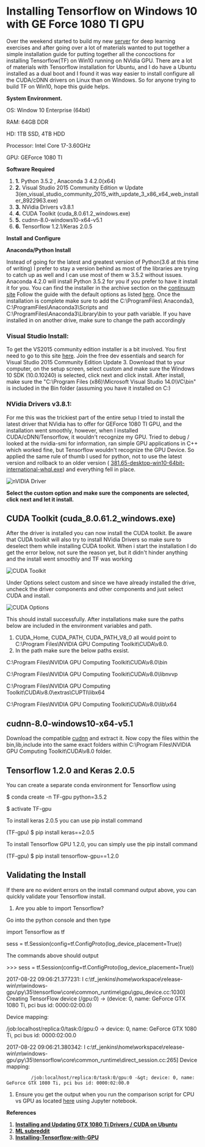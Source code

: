 # Installing Tensorflow on Windows 10 with GE Force 1080 TI GPU

Over the weekend started to build my new [server](https://pcpartpicker.com/b/XrMZxr) for deep learning exercises and after going over a lot of materials wanted to put together a simple installation guide for putting together all the concoctions for installing Tensorflow(TF) on Win10 running on NVidia GPU. There are a lot of materials with Tensorflow installation for Ubuntu, and I do have a Ubuntu installed as a dual boot and I found it was way easier to install configure all the CUDA/cDNN drivers on Linux than on Windows. So for anyone trying to build TF on Win10, hope this guide helps.

**System Environment.**

OS: Window 10 Enterprise (64bit)

RAM: 64GB DDR

HD: 1TB SSD, 4TB HDD

Processor: Intel Core 17-3.60GHz

GPU: GEForce 1080 TI

**Software Required**

1. **1.** Python 3.5.2 , Anaconda 3 4.2.0(x64)
2. **2.** Visual Studio 2015 Community Edition w Update 3(en\_visual\_studio\_community\_2015\_with\_update\_3\_x86\_x64\_web\_installer\_8922963.exe)
3. **3.** NVidia Drivers v3.8.1
4. **4.** CUDA Toolkit (cuda\_8.0.61.2\_windows.exe)
5. **5.** cudnn-8.0-windows10-x64-v5.1
6. **6.** Tensorflow 1.2.1/Keras 2.0.5

**Install and Configure**

**Anaconda/Python Install**

Instead of going for the latest and greatest version of Python(3.6 at this time of writing) I prefer to stay a version behind as most of the libraries are trying to catch up as well and I can use most of them w 3.5.2 without issues. Anaconda 4.2.0 will install Python 3.5.2 for you if you prefer to have it install it for you. You can find the installer in the archive section on the [continuum site](https://repo.continuum.io/archive/) Follow the guide with the default options as listed [here](https://docs.continuum.io/anaconda/install/windows). Once the installation is complete make sure to add the C:\ProgramFiles\ Anaconda3, C:\ProgramFiles\Anaconda3\Scripts and C:\ProgramFiles\Anaconda3\Library\bin to your path variable. If you have installed in on another drive, make sure to change the path accordingly

### **Visual Studio Install:**

To get the VS2015 community edition installer is a bit involved. You first need to go to this site [here](https://www.visualstudio.com/vs/older-downloads/). Join the free dev essentials and search for Visual Studio 2015 Community Edition Update 3. Download that to your computer, on the setup screen, select custom and make sure the Windows 10 SDK (10.0.10240) is selected, click next and click install. After install, make sure the &quot;C:\Program Files (x86)\Microsoft Visual Studio 14.0\VC\bin&quot; is included in the Bin folder (assuming you have it installed on C:\)

### NVidia Drivers v3.8.1:

For me this was the trickiest part of the entire setup I tried to install the latest driver that NVidia has to offer for GEForce 1080 TI GPU,  and the installation went smoothly, however, when I installed CUDA/cDNN/Tensorflow, it wouldn&#39;t recognize my GPU. Tried to debug / looked at the nvidia-smi for information, ran simple GPU applications in C++ which worked fine, but Tensorflow wouldn&#39;t recognize the GPU Device. So applied the same rule of thumb I used for python, not to use the latest version and rollback to an older version ( [381.65-desktop-win10-64bit-international-whql.exe](https://www.geforce.com/drivers/results/117263)) and everything fell in place.

 ![nVIDIA Driver](https://github.com/kartikvega/TensorflowWin10GeForce1080ti/blob/master/pics/NVidiaDriver.PNG)

**Select the custom option and make sure the components are selected, click next and let it install.**

## CUDA Toolkit (cuda\_8.0.61.2\_windows.exe)

After the driver is installed you can now install the CUDA toolkit. Be aware that CUDA toolkit will also try to install NVidia Drivers so make sure to deselect them while installing CUDA toolkit. When i start the installation I do get the error below, not sure the reason yet, but it didn&#39;t hinder anything and the install went smoothly and TF was working

![CUDA Toolkit](https://github.com/kartikvega/TensorflowWin10GeForce1080ti/blob/master/pics/cuda1.PNG)
 

Under Options select custom and since we have already installed the drive, uncheck the driver components and other components and just select CUDA and install.

 ![CUDA Options](https://github.com/kartikvega/TensorflowWin10GeForce1080ti/blob/master/pics/cuda2.PNG)

This should install successfully.  After installations make sure the paths below are included in the environment variables and path.

1. CUDA\_Home, CUDA\_PATH, CUDA\_PATH\_V8\_0 all would point to C:\Program Files\NVIDIA GPU Computing Toolkit\CUDA\v8.0.
2. In the path make sure the below paths exsist.

C:\Program Files\NVIDIA GPU Computing Toolkit\CUDA\v8.0\bin

C:\Program Files\NVIDIA GPU Computing Toolkit\CUDA\v8.0\libnvvp

C:\Program Files\NVIDIA GPU Computing Toolkit\CUDA\v8.0\extras\CUPTI\libx64

C:\Program Files\NVIDIA GPU Computing Toolkit\CUDA\v8.0\lib\x64

## cudnn-8.0-windows10-x64-v5.1

Download the compatible [cudnn](https://developer.nvidia.com/rdp/cudnn-download) and extract it. Now copy the files within the bin,lib,include into the same exact folders within C:\Program Files\NVIDIA GPU Computing Toolkit\CUDA\v8.0 folder.

## Tensorflow 1.2.0 and Keras 2.0.5

You can create a separate conda environment for Tensorflow  using

$ conda create -n TF-gpu python=3.5.2

$ activate TF-gpu

To install keras 2.0.5 you can use pip install command

(TF-gpu) $ pip install keras==2.0.5

To install Tensorflow GPU 1.2.0, you can simply use the pip install command

 (TF-gpu) $  pip install tensorflow-gpu==1.2.0

## Validating the Install

If there are no evident errors on the install command output above, you can quickly validate your Tensorflow install.

1. Are you able to import Tensorflow?

Go into the python console and then type

import Tensorflow as tf

sess = tf.Session(config=tf.ConfigProto(log\_device\_placement=True))

The commands above should output

&gt;&gt;&gt; sess = tf.Session(config=tf.ConfigProto(log\_device\_placement=True))

2017-08-22 09:06:21.377231: I c:\tf\_jenkins\home\workspace\release-win\m\windows-gpu\py\35\tensorflow\core\common\_runtime\gpu\gpu\_device.cc:1030] Creating TensorFlow device (/gpu:0) -&gt; (device: 0, name: GeForce GTX 1080 Ti, pci bus id: 0000:02:00.0)

Device mapping:

/job:localhost/replica:0/task:0/gpu:0 -&gt; device: 0, name: GeForce GTX 1080 Ti, pci bus id: 0000:02:00.0

2017-08-22 09:06:21.380342: I c:\tf\_jenkins\home\workspace\release-win\m\windows-gpu\py\35\tensorflow\core\common\_runtime\direct\_session.cc:265] Device mapping:

             /job:localhost/replica:0/task:0/gpu:0 -&gt; device: 0, name: GeForce GTX 1080 Ti, pci bus id: 0000:02:00.0

1. Ensure you get the output when you run the comparison script for CPU vs GPU as located [here](https://gist.github.com/3h4/f6e9cabbead201056c4705c2590d3d21#file-0-matrix-py) using Jupyter notebook.

**References**

1. [**Installing and Updating GTX 1080 Ti Drivers / CUDA on Ubuntu**](https://blog.nelsonliu.me/2017/04/29/installing-and-updating-gtx-1080-ti-cuda-drivers-on-ubuntu/)
2. [**ML subreddit**](https://www.reddit.com/r/nvidia/comments/69uv4m/should_i_install_the_driver_for_the_gtx_1080_ti/)
3. [**Installing-Tensorflow-with-GPU**](https://github.com/nicolaifsf/Installing-Tensorflow-with-GPU)
